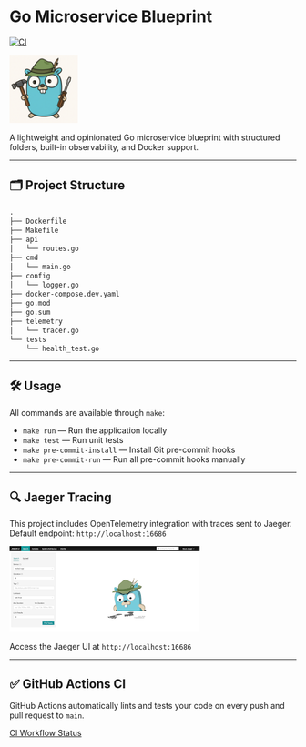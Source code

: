 # Go Microservice Blueprint

[![CI](https://github.com/itscleber/go-ms-blueprint/actions/workflows/cy.yaml/badge.svg)](https://github.com/itscleber/go-ms-blueprint/actions/workflows/cy.yaml)

<img src="assets/go.png" alt="Gopher Tracing" width="120"/>

A lightweight and opinionated Go microservice blueprint with structured folders, built-in observability, and Docker support.

---

## 🗂️ Project Structure

```
.
├── Dockerfile
├── Makefile
├── api
│   └── routes.go
├── cmd
│   └── main.go
├── config
│   └── logger.go
├── docker-compose.dev.yaml
├── go.mod
├── go.sum
├── telemetry
│   └── tracer.go
└── tests
    └── health_test.go
```

---

## 🛠️ Usage

All commands are available through `make`:

- `make run` — Run the application locally
- `make test` — Run unit tests
- `make pre-commit-install` — Install Git pre-commit hooks
- `make pre-commit-run` — Run all pre-commit hooks manually

---

## 🔍 Jaeger Tracing

This project includes OpenTelemetry integration with traces sent to Jaeger.
Default endpoint: `http://localhost:16686`

<img src="assets/jaeger.png" alt="Jaeger"/>

Access the Jaeger UI at `http://localhost:16686`

---

## ✅ GitHub Actions CI

GitHub Actions automatically lints and tests your code on every push and pull request to `main`.

[CI Workflow Status](https://github.com/itscleber/go-ms-blueprint/actions/workflows/ci.yaml)
